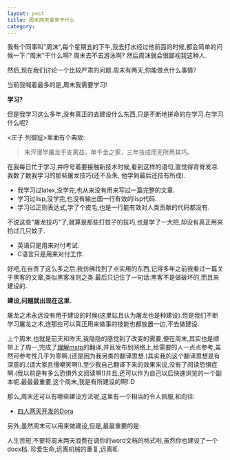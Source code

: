 ```yaml
---
layout: post
title: 周末两天拿来干什么
category: 
---
```


我有个同事叫"周沫",每个星期五的下午,我去打水经过他前面的时候,都会简单的问候一下:"周末"干什么啊? 周末去不去游泳啊? 然后周沫就会很鄙视我这种人.

然后,现在我们讨论一个比较严肃的问题.周末有两天,你能做点什么事情?

当前我喊着最多的是,周末我需要学习!

**学习?**

但是我学习这么多年,没有真正的去建设什么东西,只是不断地拼命的在学习.在学习什么呢?

<庄子 列御寇>里面有个典故:
>朱泙漫学屠龙于支离益，单千金之家，三年技成而无所用其巧。

在我每日忙于学习,并呼号着要接触新技术时候,看到这样的语句,直觉得背脊发凉.我数了数我学习的那些屠龙技巧(还不及朱, 他学到最后还技有所成).

* 我学习过latex,没学完,也从来没有用来写过一篇完整的文章.
* 学习过lisp,没学完,也没有输出国一行有效的lisp代码.
* 学习过正则表达式,学了个皮毛,也是一行能有效对人类贡献的代码都没有.

不说这些"屠龙技巧"了,就算是那些打蚊子的技巧,也是学了一大把,却没有真正用来拍过几只蚊子.

* 英语只是用来对付考试.
* C语言只是用来对付工作.

好吧,在自责了这么多之后,我仿佛找到了点实用的东西,记得多年之前我看过一篇关于黑客的文章,类似黑客准则之类.最后只记住了一句话:黑客不是做破坏的,而且来建设的.

**建设,问题就出现在这里.**

屠龙之术永远没有用于建设的时候(这里姑且认为屠龙也是种建设).但是我们不断学习屠龙之术,连那些可以真正用来做事的技能也都放置一边,不去做建设.

上个周末,也就是前天和昨天,我隐隐的感觉到了改变的需要,便在周末,其实也是顺带上了周一,完成了[理解mstp](http://fofore.com/story/2013/06/30/translate-mstp.html)的翻译,并且发布到网络上,给需要的人一点点参考,虽然可参考性几乎为零啊.(还是因为我另类的翻译思想.)其实我的这个翻译思想是有深意的.(请大家且慢嘲笑啊!).至少我自己翻译下来的效果来说,没有了阅读恐惧症啊.(我以前是有多么恐惧外文阅读啊!)并且,还可以作为自己以后快速浏览的一个副本呢.最最最重要,这个周末,我是有所建设的啊!:D

那么,周末还可以有哪些建设方法呢,这里有一个相当的令人佩服,和向往:

* [四人两天开发的Dora](http://tzengyuxio.me/blog/2012/05/01/mit-game-jam-dora/)

另外;虽然周末可以用来做建设,但是,最最重要的是:

人生苦短,不要将周末两天浪费在调你的word文档的格式啦,虽然你也建设了一个docx档.
珍爱生命,远离机械的重复,远离IE.
